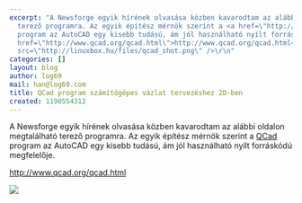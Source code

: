 ```yaml
---
excerpt: "A Newsforge egyik hírének olvasása közben kavarodtam az alábbi oldalon megtalálható
  terező programra. Az egyik építész mérnök szerint a <a href=\"http://www.qcad.org/qcad.html\">QCad</a>
  program az AutoCAD egy kisebb tudású, ám jól használható nyílt forráskódú megfelelője.\r\n\r\n<a
  href=\"http://www.qcad.org/qcad.html\">http://www.qcad.org/qcad.html</a>\r\n\r\n<img
  src=\"http://linuxbox.hu/files/qcad_shot.png\" />\r\n"
categories: []
layout: blog
author: log69
mail: han@log69.com
title: QCad program számítógépes vázlat tervezéshez 2D-ben
created: 1190554312
---
```

A Newsforge egyik hírének olvasása közben kavarodtam az alábbi oldalon megtalálható terező programra. Az egyik építész mérnök szerint a <a href="http://www.qcad.org/qcad.html">QCad</a> program az AutoCAD egy kisebb tudású, ám jól használható nyílt forráskódú megfelelője.

<a href="http://www.qcad.org/qcad.html">http://www.qcad.org/qcad.html</a>

<img src="http://linuxbox.hu/sites/default/files/qcad_shot.png" />
